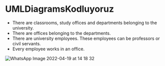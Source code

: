 # UMLDiagramsKodluyoruz
* There are classrooms, study offices and departments belonging to the university.
* There are offices belonging to the departments.
* There are university employees. These employees can be professors or civil servants.
* Every employee works in an office.

![WhatsApp Image 2022-04-19 at 14 18 32](https://user-images.githubusercontent.com/66221991/163993176-611ddcf1-481d-4d72-b1ca-537089d38436.jpeg)
